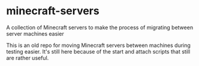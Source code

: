 # minecraft-servers
A collection of Minecraft servers to make the process of migrating between server machines easier

This is an old repo for moving Minecraft servers between machines during testing easier. It's still here because of the start and attach scripts that still are rather useful.
